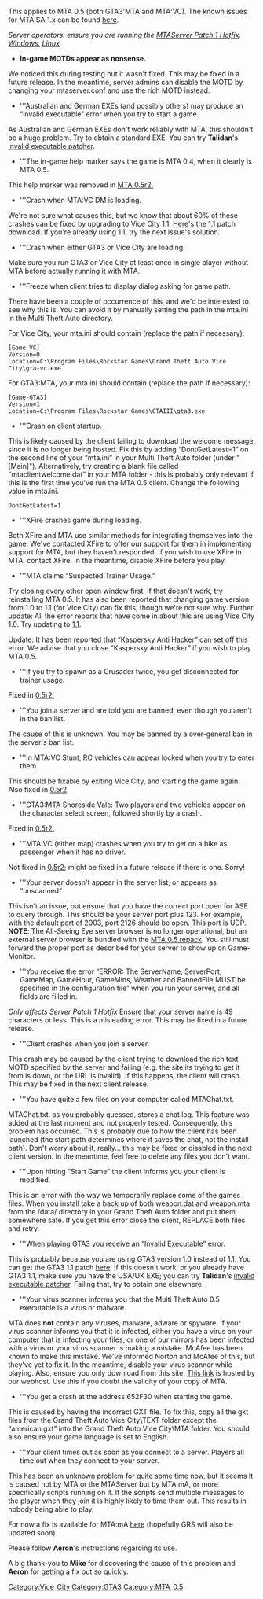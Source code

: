 This applies to MTA 0.5 (both GTA3:MTA and MTA:VC). The known issues for MTA:SA 1.x can be found [here](/docs/Known_Issues_-_FAQ.md "wikilink").

*Server operators: ensure you are running the [MTAServer Patch 1 Hotfix](http://forum.mtasa.com/viewtopic.php?f=44&t=27645). [Windows.](http://files.mtasa.com/apps/0.5/mta05_server_win32_patch1_hotfix.zip) [Linux](http://files.mtasa.com/apps/0.5/mta05_server_linux_patch1_hotfix.tar.gz)*

-   **In-game MOTDs appear as nonsense.**

We noticed this during testing but it wasn't fixed. This may be fixed in a future release. In the meantime, server admins can disable the MOTD by changing your mtaserver.conf and use the rich MOTD instead.

-   '''Australian and German EXEs (and possibly others) may produce an “invalid executable” error when you try to start a game.

As Australian and German EXEs don't work reliably with MTA, this shouldn't be a huge problem. Try to obtain a standard EXE. You can try **Talidan**'s [invalid executable patcher](http://forum.mtasa.com/viewtopic.php?f=50&t=12180).

-   '''The in-game help marker says the game is MTA 0.4, when it clearly is MTA 0.5.

This help marker was removed in [MTA 0.5r2.](http://forum.mtasa.com/viewtopic.php?f=31&t=31692)

-   '''Crash when MTA:VC DM is loading.

We're not sure what causes this, but we know that about 60% of these crashes can be fixed by upgrading to Vice City 1.1. [Here's](http://updates.rockstargames.com/patches/vicecity/vicepatch_11.zip) the 1.1 patch download. If you're already using 1.1, try the next issue's solution.

-   '''Crash when either GTA3 or Vice City are loading.

Make sure you run GTA3 or Vice City at least once in single player without MTA before actually running it with MTA.

-   '''Freeze when client tries to display dialog asking for game path.

There have been a couple of occurrence of this, and we'd be interested to see why this is. You can avoid it by manually setting the path in the mta.ini in the Multi Theft Auto directory.

For Vice City, your mta.ini should contain (replace the path if necessary):

    [Game-VC]
    Version=0
    Location=C:\Program Files\Rockstar Games\Grand Theft Auto Vice City\gta-vc.exe

For GTA3:MTA, your mta.ini should contain (replace the path if necessary):

    [Game-GTA3]
    Version=1
    Location=C:\Program Files\Rockstar Games\GTAIII\gta3.exe

-   '''Crash on client startup.

This is likely caused by the client failing to download the welcome message, since it is no longer being hosted. Fix this by adding “DontGetLatest=1” on the second line of your “mta.ini” in your Multi Theft Auto folder (under "\[Main\]"). Alternatively, try creating a blank file called “mtaclientwelcome.dat” in your MTA folder - this is probably only relevant if this is the first time you've run the MTA 0.5 client. Change the following value in mta.ini.

    DontGetLatest=1

-   '''XFire crashes game during loading.

Both XFire and MTA use similar methods for integrating themselves into the game. We've contacted XFire to offer our support for them in implementing support for MTA, but they haven't responded. If you wish to use XFire in MTA, contact XFire. In the meantime, disable XFire before you play.

-   '''MTA claims “Suspected Trainer Usage.”

Try closing every other open window first. If that doesn't work, try reinstalling MTA 0.5. It has also been reported that changing game version from 1.0 to 1.1 (for Vice City) can fix this, though we're not sure why.
Further update: All the error reports that have come in about this are using Vice City 1.0. Try updating to [1.1](http://updates.rockstargames.com/patches/vicecity/vicepatch_11.zip).

Update: It has been reported that “Kaspersky Anti Hacker” can set off this error. We advise that you close “Kaspersky Anti Hacker” if you wish to play MTA 0.5.

-   '''If you try to spawn as a Crusader twice, you get disconnected for trainer usage.

Fixed in [0.5r2.](http://forum.mtasa.com/viewtopic.php?f=31&t=31692)

-   '''You join a server and are told you are banned, even though you aren't in the ban list.

The cause of this is unknown. You may be banned by a over-general ban in the server's ban list.

-   '''In MTA:VC Stunt, RC vehicles can appear locked when you try to enter them.

This should be fixable by exiting Vice City, and starting the game again. Also fixed in [0.5r2](http://forum.mtasa.com/viewtopic.php?f=31&t=31692).

-   '''GTA3:MTA Shoreside Vale: Two players and two vehicles appear on the character select screen, followed shortly by a crash.

Fixed in [0.5r2.](http://forum.mtasa.com/viewtopic.php?f=31&t=31692)

-   '''MTA:VC (either map) crashes when you try to get on a bike as passenger when it has no driver.

Not fixed in [0.5r2;](http://forum.mtasa.com/viewtopic.php?f=31&t=31692) might be fixed in a future release if there is one. Sorry!

-   '''Your server doesn't appear in the server list, or appears as “unscanned”.

This isn't an issue, but ensure that you have the correct port open for ASE to query through. This should be your server port plus 123. For example, with the default port of 2003, port 2126 should be open. This port is UDP.
**NOTE**: The All-Seeing Eye server browser is no longer operational, but an external server browser is bundled with the [MTA 0.5 repack](http://files.mtasa.com/apps/0.5/mta05_full_installer_repack.exe). You still must forward the proper port as described for your server to show up on Game-Monitor.

-   '''You receive the error “ERROR: The ServerName, ServerPort, GameMap, GameHour, GameMins, Weather and BannedFile MUST be specified in the configuration file” when you run your server, and all fields are filled in.

*Only affects Server Patch 1 Hotfix*
Ensure that your server name is 49 characters or less. This is a misleading error. This may be fixed in a future release.

-   '''Client crashes when you join a server.

This crash may be caused by the client trying to download the rich text MOTD specified by the server and failing (e.g. the site its trying to get it from is down, or the URL is invalid). If this happens, the client will crash. This may be fixed in the next client release.

-   '''You have quite a few files on your computer called MTAChat.txt.

MTAChat.txt, as you probably guessed, stores a chat log. This feature was added at the last moment and not properly tested. Consequently, this problem has occurred. This is probably due to how the client has been launched (the start path determines where it saves the chat, not the install path). Don't worry about it, really... this may be fixed or disabled in the next client version. In the meantime, feel free to delete any files you don't want.

-   '''Upon hitting “Start Game” the client informs you your client is modified.

This is an error with the way we temporarily replace some of the games files. When you install take a back up of both weapon.dat and weapon.mta from the /data/ directory in your Grand Theft Auto folder and put them somewhere safe. If you get this error close the client, REPLACE both files and retry.

-   '''When playing GTA3 you receive an “Invalid Executable” error.

This is probably because you are using GTA3 version 1.0 instead of 1.1. You can get the GTA3 1.1 patch [here](http://updates.rockstargames.com/patches/grandtheftauto3/GTA3patch1.1.zip). If this doesn't work, or you already have GTA3 1.1, make sure you have the USA/UK EXE; you can try **Talidan**'s [invalid executable patcher](http://forum.mtasa.com/viewtopic.php?f=50&t=12180). Failing that, try to obtain one elsewhere.

-   '''Your virus scanner informs you that the Multi Theft Auto 0.5 executable is a virus or malware.

MTA does **not** contain any viruses, malware, adware or spyware. If your virus scanner informs you that it is infected, either you have a virus on your computer that is infecting your files, or one of our mirrors has been infected with a virus or your virus scanner is making a mistake. McAfee has been known to make this mistake. We've informed Norton and McAfee of this, but they've yet to fix it. In the meantime, disable your virus scanner while playing. Also, ensure you only download from this site. [This link](http://files.mtasa.com/apps/0.5/mta05_full_installer_repack.exe) is hosted by our webhost. Use this if you doubt the validity of your copy of MTA.

-   '''You get a crash at the address 652F30 when starting the game.

This is caused by having the incorrect GXT file. To fix this, copy all the gxt files from the Grand Theft Auto Vice City\\TEXT folder except the “american.gxt” into the Grand Theft Auto Vice City\\MTA folder. You should also ensure your game language is set to English.

-   '''Your client times out as soon as you connect to a server. Players all time out when they connect to your server.

This has been an unknown problem for quite some time now, but it seems it is caused not by MTA or the MTAServer but by MTA:mA, or more specifically scripts running on it. If the scripts send multiple messages to the player when they join it is highly likely to time them out. This results in nobody being able to play.

For now a fix is available for MTA:mA [here](http://forum.mtasa.com/viewtopic.php?p=181919#181919) (hopefully GRS will also be updated soon).

Please follow **Aeron**'s instructions regarding its use.

A big thank-you to **Mike** for discovering the cause of this problem and **Aeron** for getting a fix out so quickly.

[Category:Vice\_City](/docs/Category:Vice_City.md "wikilink") [Category:GTA3](/Category:GTA3.md "wikilink") [Category:MTA\_0.5](/Category:MTA_0.5.md "wikilink")
